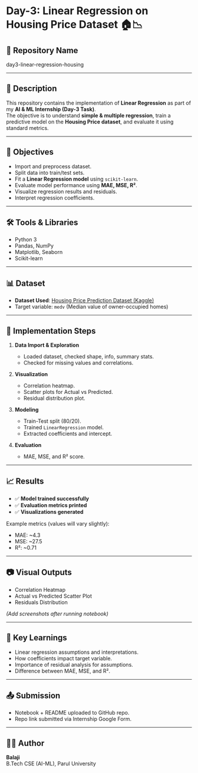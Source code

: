 # Day-3: Linear Regression on Housing Price Dataset 🏠📉

## 📌 Repository Name
day3-linear-regression-housing

---

## 📖 Description
This repository contains the implementation of **Linear Regression** as part of my **AI & ML Internship (Day-3 Task)**.  
The objective is to understand **simple & multiple regression**, train a predictive model on the **Housing Price dataset**, and evaluate it using standard metrics.

---

## 🚀 Objectives
- Import and preprocess dataset.
- Split data into train/test sets.
- Fit a **Linear Regression model** using `scikit-learn`.
- Evaluate model performance using **MAE, MSE, R²**.
- Visualize regression results and residuals.
- Interpret regression coefficients.

---

## 🛠 Tools & Libraries
- Python 3  
- Pandas, NumPy  
- Matplotlib, Seaborn  
- Scikit-learn  

---

## 📊 Dataset
- **Dataset Used**: [Housing Price Prediction Dataset (Kaggle)](https://www.kaggle.com/datasets/harishkumardatalab/housing-price-prediction)  
- Target variable: `medv` (Median value of owner-occupied homes)  

---

## 🔎 Implementation Steps
1. **Data Import & Exploration**  
   - Loaded dataset, checked shape, info, summary stats.  
   - Checked for missing values and correlations.  

2. **Visualization**  
   - Correlation heatmap.  
   - Scatter plots for Actual vs Predicted.  
   - Residual distribution plot.  

3. **Modeling**  
   - Train-Test split (80/20).  
   - Trained `LinearRegression` model.  
   - Extracted coefficients and intercept.  

4. **Evaluation**  
   - MAE, MSE, and R² score.  

---

## 📈 Results
- ✅ **Model trained successfully**  
- ✅ **Evaluation metrics printed**  
- ✅ **Visualizations generated**  

Example metrics (values will vary slightly):  
- MAE: ~4.3  
- MSE: ~27.5  
- R²: ~0.71  

---

## 📷 Visual Outputs
- Correlation Heatmap  
- Actual vs Predicted Scatter Plot  
- Residuals Distribution  

*(Add screenshots after running notebook)*

---

## 🧾 Key Learnings
- Linear regression assumptions and interpretations.  
- How coefficients impact target variable.  
- Importance of residual analysis for assumptions.  
- Difference between MAE, MSE, and R².  

---

## 📤 Submission
- Notebook + README uploaded to GitHub repo.  
- Repo link submitted via Internship Google Form.  

---

## 👨‍💻 Author
**Balaji**  
B.Tech CSE (AI-ML), Parul University  
